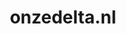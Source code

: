 ---
layout: post
title: "onzedelta.nl"
internal_url: "/dutchgov/onzedelta.nl.html"
subdomains_count: 2
all_subdomains_count: 2
urls_count: 2
ssl_rank: 0
http_rank: 45
url_link: /data/onzedelta.nl/urls.txt
all_subdomains_link: /data/onzedelta.nl/all_subdomains.txt
subdomains_link: /data/onzedelta.nl/subdomains.txt
categories: dutchgov
---